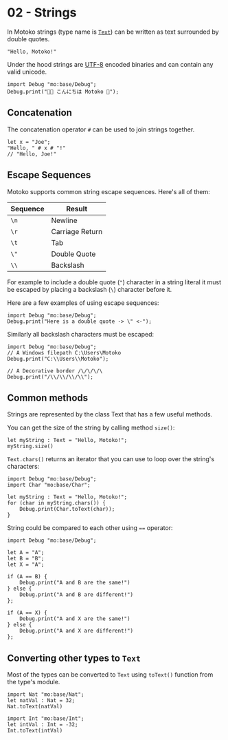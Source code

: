 # 02 - Strings

In Motoko strings (type name is [`Text`](/motoko/main/base/Text.md)) can be written as text surrounded by double quotes.

```motoko
"Hello, Motoko!"
```
<!-- 
It can span multiple lines.

```motoko
"Hello
Motoko!"
``` -->

Under the hood strings are [UTF-8](https://en.wikipedia.org/wiki/UTF-8) encoded binaries
and can contain any valid unicode.

```motoko
import Debug "mo:base/Debug";
Debug.print("👩‍💻 こんにちは Motoko 💫");
```

## Concatenation

The concatenation operator `#` can be used to join strings together.

```motoko
let x = "Joe";
"Hello, " # x # "!"
// "Hello, Joe!"
```

## Escape Sequences

Motoko supports common string escape sequences. Here's all of them:

| Sequence | Result          |
| -------- | --------------- |
| `\n`     | Newline         |
| `\r`     | Carriage Return |
| `\t`     | Tab             |
| `\"`     | Double Quote    |
| `\\`     | Backslash       |

For example to include a double quote (`"`) character in a string literal it
must be escaped by placing a backslash (`\`) character before it.

Here are a few examples of using escape sequences:

```motoko
import Debug "mo:base/Debug";
Debug.print("Here is a double quote -> \" <-");
```

Similarly all backslash characters must be escaped:

```motoko
import Debug "mo:base/Debug";
// A Windows filepath C:\Users\Motoko
Debug.print("C:\\Users\\Motoko");

// A Decorative border /\/\/\/\
Debug.print("/\\/\\/\\/\\");
```

## Common methods

Strings are represented by the class Text that has a few useful methods.

You can get the size of the string by calling method `size()`:
```motoko
let myString : Text = "Hello, Motoko!";
myString.size()
```

`Text.chars()` returns an iterator that you can use to loop over the string's characters:
```motoko
import Debug "mo:base/Debug";
import Char "mo:base/Char";

let myString : Text = "Hello, Motoko!";
for (char in myString.chars()) {
    Debug.print(Char.toText(char));
}
```

String could be compared to each other using `==` operator:
```motoko
import Debug "mo:base/Debug";

let A = "A";
let B = "B";
let X = "A";

if (A == B) {
    Debug.print("A and B are the same!")
} else {
    Debug.print("A and B are different!")
};

if (A == X) {
    Debug.print("A and X are the same!")
} else {
    Debug.print("A and X are different!")
};
```

## Converting other types to `Text`
Most of the types can be converted to `Text` using `toText()` function from the type's module.

```motoko
import Nat "mo:base/Nat";
let natVal : Nat = 32;
Nat.toText(natVal)
```


```motoko
import Int "mo:base/Int";
let intVal : Int = -32;
Int.toText(intVal)
```